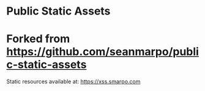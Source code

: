 # Public Static Assets
# Forked from https://github.com/seanmarpo/public-static-assets
Static resources available at: https://xss.smarpo.com
